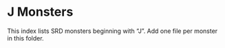 # J Monsters

This index lists SRD monsters beginning with “J”. Add one file per monster in this folder.

